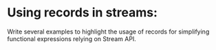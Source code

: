 # Using records in streams:
Write several examples to highlight the usage of records for simplifying functional expressions relying on Stream API.